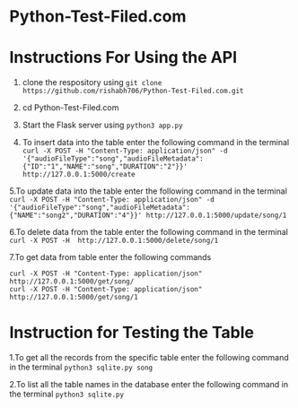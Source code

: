 # Python-Test-Filed.com

# Instructions For Using the API

1. clone the respository using ```git clone https://github.com/rishabh706/Python-Test-Filed.com.git```


2. cd Python-Test-Filed.com


3. Start the Flask server using ```python3 app.py```


4. To insert data into the table enter the following command in the terminal ```curl -X POST -H "Content-Type: application/json" -d '{"audioFileType":"song","audioFileMetadata":{"ID":"1","NAME":"song","DURATION":"2"}}' http://127.0.0.1:5000/create```


5.To update data into the table enter the following command in the terminal ```curl -X POST -H "Content-Type: application/json" -d '{"audioFileType":"song","audioFileMetadata":{"NAME":"song2","DURATION":"4"}}' http://127.0.0.1:5000/update/song/1```


6.To delete data from the table enter the following command in the terminal ```curl -X POST -H  http://127.0.0.1:5000/delete/song/1```


7.To get data from table enter the following commands
 
```
curl -X POST -H "Content-Type: application/json"  http://127.0.0.1:5000/get/song/
curl -X POST -H "Content-Type: application/json"  http://127.0.0.1:5000/get/song/1
```



# Instruction for Testing the Table

1.To get all the records from the specific table enter the following command in the terminal ```python3 sqlite.py song```

2.To list all the table names in the database enter the following command in the terminal ```python3 sqlite.py```





